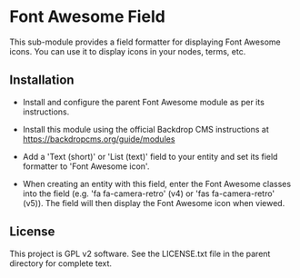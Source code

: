 Font Awesome Field
==================

This sub-module provides a field formatter for displaying Font Awesome icons.
You can use it to display icons in your nodes, terms, etc.

Installation
------------

- Install and configure the parent Font Awesome module as per its instructions.

- Install this module using the official Backdrop CMS instructions at
  https://backdropcms.org/guide/modules

- Add a 'Text (short)' or 'List (text)' field to your entity and set its field
  formatter to 'Font Awesome icon'.

- When creating an entity with this field, enter the Font Awesome classes into
  the field (e.g. 'fa fa-camera-retro' (v4) or 'fas fa-camera-retro' (v5)).
  The field will then display the Font Awesome icon when viewed.

License
-------

This project is GPL v2 software. See the LICENSE.txt file in the parent
directory for complete text.

